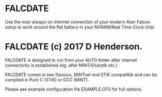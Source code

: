 # FALCDATE
Use the near always-on internet connection of your modern Atari Falcon setup to work around the flat battery in your NVRAM/Real Time Clock chip.

# FALCDATE (c) 2017 D Henderson.

FALCDATE is designed to run from your AUTO folder after internet connectivity is established (eg. after MiNT/Gluestik etc.)

FALCDATE comes in two flavours, MiNTnet and STiK compatible and can be compiled in Pure C (STiK) or GCC (MiNT).

Please see example configuration file EXAMPLE.CFG for full options.
